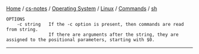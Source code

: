 [Home](https://mengxianbin.github.io) /
[cs-notes](https://mengxianbin.github.io/cs-notes/site) /
[Operating System](https://mengxianbin.github.io/cs-notes/site/Operating%20System) /
[Linux](https://mengxianbin.github.io/cs-notes/site/Operating%20System/Linux) /
[Commands](https://mengxianbin.github.io/cs-notes/site/Operating%20System/Linux/Commands) /
[sh](https://mengxianbin.github.io/cs-notes/site/Operating%20System/Linux/Commands/sh)

```man
OPTIONS
    -c string   If the -c option is present, then commands are read from string.
                If there are arguments after the string, they are assigned to the positional parameters, starting with $0.
```

---

